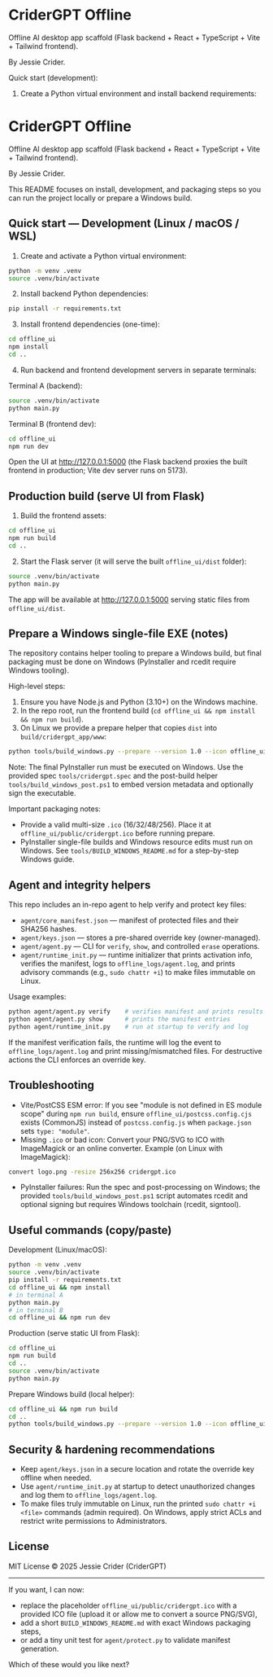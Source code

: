 # CriderGPT Offline

Offline AI desktop app scaffold (Flask backend + React + TypeScript + Vite + Tailwind frontend).

By Jessie Crider.

Quick start (development):

1. Create a Python virtual environment and install backend requirements:


# CriderGPT Offline

Offline AI desktop app scaffold (Flask backend + React + TypeScript + Vite + Tailwind frontend).

By Jessie Crider.

This README focuses on install, development, and packaging steps so you can run the project locally or prepare a Windows build.

## Quick start — Development (Linux / macOS / WSL)

1. Create and activate a Python virtual environment:

```bash
python -m venv .venv
source .venv/bin/activate
```

2. Install backend Python dependencies:

```bash
pip install -r requirements.txt
```

3. Install frontend dependencies (one-time):

```bash
cd offline_ui
npm install
cd ..
```

4. Run backend and frontend development servers in separate terminals:

Terminal A (backend):
```bash
source .venv/bin/activate
python main.py
```

Terminal B (frontend dev):
```bash
cd offline_ui
npm run dev
```

Open the UI at http://127.0.0.1:5000 (the Flask backend proxies the built frontend in production; Vite dev server runs on 5173).

## Production build (serve UI from Flask)

1. Build the frontend assets:

```bash
cd offline_ui
npm run build
cd ..
```

2. Start the Flask server (it will serve the built `offline_ui/dist` folder):

```bash
source .venv/bin/activate
python main.py
```

The app will be available at http://127.0.0.1:5000 serving static files from `offline_ui/dist`.

## Prepare a Windows single-file EXE (notes)

The repository contains helper tooling to prepare a Windows build, but final packaging must be done on Windows (PyInstaller and rcedit require Windows tooling).

High-level steps:

1. Ensure you have Node.js and Python (3.10+) on the Windows machine.
2. In the repo root, run the frontend build (`cd offline_ui && npm install && npm run build`).
3. On Linux we provide a prepare helper that copies `dist` into `build/cridergpt_app/www`:

```bash
python tools/build_windows.py --prepare --version 1.0 --icon offline_ui/public/cridergpt.ico
```

Note: The final PyInstaller run must be executed on Windows. Use the provided spec `tools/cridergpt.spec` and the post-build helper `tools/build_windows_post.ps1` to embed version metadata and optionally sign the executable.

Important packaging notes:
- Provide a valid multi-size `.ico` (16/32/48/256). Place it at `offline_ui/public/cridergpt.ico` before running prepare.
- PyInstaller single-file builds and Windows resource edits must run on Windows. See `tools/BUILD_WINDOWS_README.md` for a step-by-step Windows guide.

## Agent and integrity helpers

This repo includes an in-repo agent to help verify and protect key files:

- `agent/core_manifest.json` — manifest of protected files and their SHA256 hashes.
- `agent/keys.json` — stores a pre-shared override key (owner-managed).
- `agent/agent.py` — CLI for `verify`, `show`, and controlled `erase` operations.
- `agent/runtime_init.py` — runtime initializer that prints activation info, verifies the manifest, logs to `offline_logs/agent.log`, and prints advisory commands (e.g., `sudo chattr +i`) to make files immutable on Linux.

Usage examples:

```bash
python agent/agent.py verify    # verifies manifest and prints results
python agent/agent.py show      # prints the manifest entries
python agent/runtime_init.py    # run at startup to verify and log
```

If the manifest verification fails, the runtime will log the event to `offline_logs/agent.log` and print missing/mismatched files. For destructive actions the CLI enforces an override key.

## Troubleshooting

- Vite/PostCSS ESM error: If you see "module is not defined in ES module scope" during `npm run build`, ensure `offline_ui/postcss.config.cjs` exists (CommonJS) instead of `postcss.config.js` when `package.json` sets `type: "module"`.
- Missing `.ico` or bad icon: Convert your PNG/SVG to ICO with ImageMagick or an online converter. Example (on Linux with ImageMagick):

```bash
convert logo.png -resize 256x256 cridergpt.ico
```

- PyInstaller failures: Run the spec and post-processing on Windows; the provided `tools/build_windows_post.ps1` script automates rcedit and optional signing but requires Windows toolchain (rcedit, signtool).

## Useful commands (copy/paste)

Development (Linux/macOS):
```bash
python -m venv .venv
source .venv/bin/activate
pip install -r requirements.txt
cd offline_ui && npm install
# in terminal A
python main.py
# in terminal B
cd offline_ui && npm run dev
```

Production (serve static UI from Flask):
```bash
cd offline_ui
npm run build
cd ..
source .venv/bin/activate
python main.py
```

Prepare Windows build (local helper):
```bash
cd offline_ui && npm run build
cd ..
python tools/build_windows.py --prepare --version 1.0 --icon offline_ui/public/cridergpt.ico
```

## Security & hardening recommendations

- Keep `agent/keys.json` in a secure location and rotate the override key offline when needed.
- Use `agent/runtime_init.py` at startup to detect unauthorized changes and log them to `offline_logs/agent.log`.
- To make files truly immutable on Linux, run the printed `sudo chattr +i <file>` commands (admin required). On Windows, apply strict ACLs and restrict write permissions to Administrators.

## License

MIT License © 2025 Jessie Crider (CriderGPT)

---

If you want, I can now:
- replace the placeholder `offline_ui/public/cridergpt.ico` with a provided ICO file (upload it or allow me to convert a source PNG/SVG),
- add a short `BUILD_WINDOWS_README.md` with exact Windows packaging steps,
- or add a tiny unit test for `agent/protect.py` to validate manifest generation.

Which of these would you like next?
